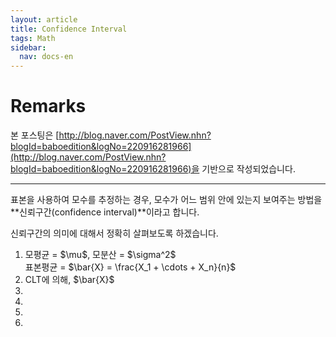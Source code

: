 ```yaml
---
layout: article
title: Confidence Interval
tags: Math
sidebar:
  nav: docs-en
---
```


# Remarks
본 포스팅은 [http://blog.naver.com/PostView.nhn?blogId=baboedition&logNo=220916281966](http://blog.naver.com/PostView.nhn?blogId=baboedition&logNo=220916281966)을 기반으로 작성되었습니다.

<!--more-->

---

표본을 사용하여 모수를 추정하는 경우, 모수가 어느 범위 안에 있는지 보여주는 방법을 **신뢰구간(confidence interval)**이라고 합니다. <br>

신뢰구간의 의미에 대해서 정확히 살펴보도록 하겠습니다. <br>

<ol>
<li>
모평균 = $\mu$, 모분산 = $\sigma^2$ <br>
표본평균 = $\bar{X} = \frac{X_1 + \cdots + X_n}{n}$
</li>

<li>
CLT에 의해, $\bar{X}$
</li>

<li>

</li>

<li>

</li>

<li>

</li>

<li>

</li>
</ol>
